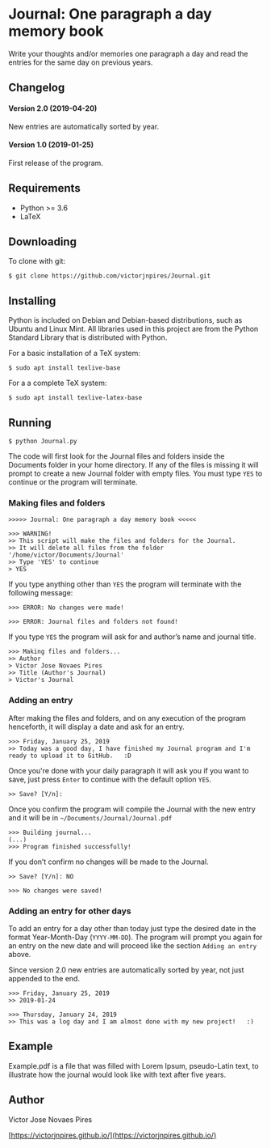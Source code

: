 Journal: One paragraph a day memory book
========================================

Write your thoughts and/or memories one paragraph a day and read the entries for the same day on previous years.


## Changelog

#### Version 2.0 (2019-04-20)
New entries are automatically sorted by year.

#### Version 1.0 (2019-01-25)
First release of the program.


## Requirements

* Python >= 3.6
* LaTeX


## Downloading

To clone with git:

    $ git clone https://github.com/victorjnpires/Journal.git


## Installing

Python is included on Debian and Debian-based distributions, such as Ubuntu and Linux Mint. All libraries used in this project are from the Python Standard Library that is distributed with Python.

For a basic installation of a TeX system:

    $ sudo apt install texlive-base

For a a complete TeX system:

    $ sudo apt install texlive-latex-base



## Running

    $ python Journal.py

The code will first look for the Journal files and folders inside the Documents folder in your home directory. If any of the files is missing it will prompt to create a new Journal folder with empty files. You must type `YES` to continue or the program will terminate.

### Making files and folders

```
>>>>> Journal: One paragraph a day memory book <<<<<

>>> WARNING!
>> This script will make the files and folders for the Journal.
>> It will delete all files from the folder '/home/victor/Documents/Journal'
>> Type 'YES' to continue
> YES
```

If you type anything other than `YES` the program will terminate with the following message:

```
>>> ERROR: No changes were made!

>>> ERROR: Journal files and folders not found!
```

If you type `YES` the program will ask for and author’s name and journal title.

```
>>> Making files and folders...
>> Author
> Victor Jose Novaes Pires
>> Title (Author's Journal)
> Victor's Journal
```

### Adding an entry

After making the files and folders, and on any execution of the program henceforth, it will display a date and ask for an entry.

```
>>> Friday, January 25, 2019
>> Today was a good day, I have finished my Journal program and I'm ready to upload it to GitHub.   :D
```

Once you're done with your daily paragraph it will ask you if you want to save, just press `Enter` to continue with the default option `YES`.

```
>> Save? [Y/n]:
```

Once you confirm the program will compile the Journal with the new entry and it will be in `~/Documents/Journal/Journal.pdf`

```
>>> Building journal...
(...)
>>> Program finished successfully!
```

If you don’t confirm no changes will be made to the Journal.

```
>> Save? [Y/n]: NO

>>> No changes were saved!
```

### Adding an entry for other days

To add an entry for a day other than today just type the desired date in the format Year-Month-Day (`YYYY-MM-DD`). The program will prompt you again for an entry on the new date and will proceed like the section `Adding an entry` above.

Since version 2.0 new entries are automatically sorted by year, not just appended to the end.

```
>>> Friday, January 25, 2019
>> 2019-01-24

>>> Thursday, January 24, 2019
>> This was a log day and I am almost done with my new project!   :)
```


## Example

Example.pdf is a file that was filled with Lorem Ipsum, pseudo-Latin text, to illustrate how the journal would look like with text after five years.


## Author

Victor Jose Novaes Pires

[https://victorjnpires.github.io/](https://victorjnpires.github.io/)
